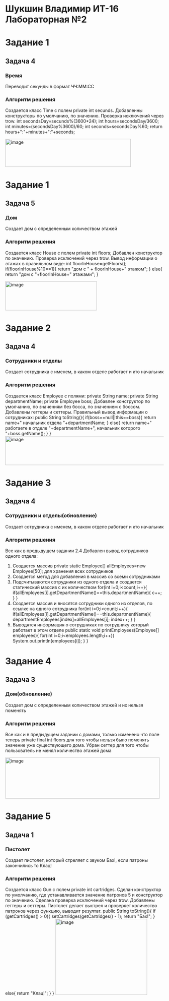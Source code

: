 # Шукшин Владимир ИТ-16 Лабораторная №2

# Задание 1
## Задача 4
### Время
Переводит секунды в формат ЧЧ:ММ:СС
### Алгоритм решения
Создается класс Time с полем private int secunds. Добавленны конструкторы по умолчанию, по значению. 
Проверка исключений через trow.
int secondsDay=secunds%(3600*24);
int hours=secondsDay/3600;
int minutes=(secondsDay%3600)/60;
int seconds=secondsDay%60;
return hours+":"+minutes+":"+seconds;

<img width="399" height="89" alt="image" src="https://github.com/user-attachments/assets/2ad79347-b787-489f-a9c0-f07461c44430" />

# Задание 1
## Задача 5
### Дом
Создает дом с определенным количеством этажей
### Алгоритм решения
Создается класс House c полем private int floors; 
Добавлен конструктор по значению.
Проверка исключений через trow.
Вывод информации о этажах в правильном виде:
int floorInHouse=getFloors();
if(floorInHouse%10==1){
    return "дом с " + floorInHouse+" этажом";
}
else{
    return "дом с "+floorInHouse+" этажами";
}

<img width="291" height="92" alt="image" src="https://github.com/user-attachments/assets/ae736183-87e8-4d02-91ee-cb654a63940d" />

# Задание 2
## Задача 4
### Сотрудники и отделы
Создает сотрудника с именем, в каком отделе работает и кто начальник
### Алгоритм решения
Создается класс Employee с полями:
private String name;
private String departmentName;
private Employee boss;
Добавлен конструктор по умолчанию, по значениям без босса, по значением с боссом.
Добавлены геттеры и сеттеры.
Правильный вывод информации о сотрудниках:
public String toString(){
    if(boss==null||this==boss){
        return name+" начальник отдела "+departmentName;
    }
    else{
        return name+" работаетe в отделе "+departmentName+", начальник которого "+boss.getName();
    }
}
<img width="615" height="92" alt="image" src="https://github.com/user-attachments/assets/af14faa8-5217-4833-9328-e285cd4f9a39" />

# Задание 3
## Задача 4
### Сотрудники и отделы(обновление)
Создает сотрудника с именем, в каком отделе работает и кто начальник
### Алгоритм решения
Все как в предыдущем задании 2.4
Добавлен вывод сотрудников одного отдела:
1. Создается массив private static Employee[] allEmployees=new Employee[50]; для хранения всех сотрудников
2. Создается метод для добавления в массив со всеми сотрудниками
3. Подсчитываются сотрудники из одного отдела и создается статический массив с их количеством
for(int i=0;i<count;i++){
    if(allEmployees[i].getDepartmentName()==this.departmentName){
        c++;
    }
}
5. Создается массив и вносятся сотрудники одного из отделов, по ссылке на одного сотрудника
for(int i=0;i<count;i++){
    if(allEmployees[i].getDepartmentName()==this.departmentName){
        departmentEmployees[index]=allEmployees[i];
        index++;
    }
}
6. Выводятся информация о сотрудниках по сотруднику который работает в этом отделе
public static void printEmployees(Employee[] employees){
    for(int i=0;i<employees.length;i++){
        System.out.println(employees[i]);
    }
}
# Задание 4
## Задача 3
### Дом(обновление)
Создает дом с определенным количеством этажей и их нельзя поменять 
### Алгоритм решения
Все как и в предыдущем задании с домами, только изменено что поле теперь private final int floors для того чтобы нельзя было поменять значение уже существующего дома.
Убран сеттер для того чтобы пользователь не менял количество этажей дома

<img width="491" height="130" alt="image" src="https://github.com/user-attachments/assets/f714d347-7bc5-4abf-805e-c598e9e5806d" />

# Задание 5
## Задача 1
### Пистолет
Создает пистолет, который стреляет с звуком Бах!, если патроны закончились то Клац!
### Алгоритм решения
Создается класс Gun с полем private int cartridges.
Сделан конструктор по умолчанию, где устанавливается значение патронов 5 и конструктор по значению.
Сделана проверка исключений через trow.
Добавлены геттеры и сеттеры.
Пистолет делает выстрел и проверяет количество патронов через функцию, выводит резултат.
public String toString(){
    if (getCartridges() > 0){
        setCartridges(getCartridges() - 1);
        return "Бах!";
    } else{
        return "Клац!";
    }
}
<img width="291" height="241" alt="image" src="https://github.com/user-attachments/assets/b56f1a18-8297-4f76-bffc-8bf9dc3169b3" />
